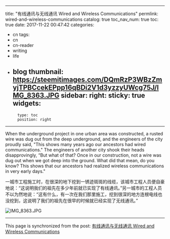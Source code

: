 
---
title: "有线通讯与无线通讯 Wired and Wireless Communications"
permlink: wired-and-wireless-communications
catalog: true
toc_nav_num: true
toc: true
date: 2017-11-22 00:47:42
categories:
- cn
tags:
- cn
- cn-reader
- writing
- life
- blog
thumbnail: https://steemitimages.com/DQmRzP3WBzZmyjTPBCcekEPpp16qBDi2V1d3yzzyUWcg75J/IMG_8363.JPG
sidebar:
    right:
        sticky: true
widgets:
    -
        type: toc
        position: right
---


When the underground project in one urban area was constructed, a rusted wire was dug out from the deep underground, and the engineers of the city proudly said, "This shows many years ago our ancestors had wired communications." The engineers of another city shook their heads disapprovingly, “But what of that? Once in our construction, not a wire was dug out when we got deep into the ground. What did that mean, do you know? This shows that our ancestors had realized wireless communications in very early days." 

一城市工程施工时，在很深的地下挖到一锈迹斑斑的线缆，该城市工程人员便自豪地说：“这说明我们的祖先在多少年前就已实现了有线通讯。”另一城市的工程人员不以为然地说：“这有什么，有一次在我们那里施工，挖到很深的地方连根电线也没挖到，这说明了我们的祖先在很早的时候就已经实现了无线通讯。”

![IMG_8363.JPG](https://steemitimages.com/DQmRzP3WBzZmyjTPBCcekEPpp16qBDi2V1d3yzzyUWcg75J/IMG_8363.JPG)

- - -

This page is synchronized from the post: [有线通讯与无线通讯 Wired and Wireless Communications](https://steemit.com/@bring/wired-and-wireless-communications)
